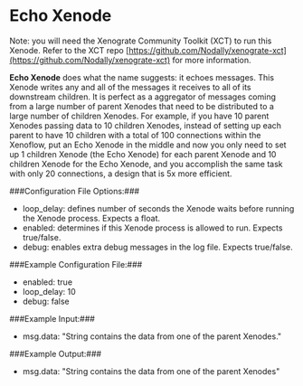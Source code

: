 Echo Xenode
===========

Note: you will need the Xenograte Community Toolkit (XCT) to run this Xenode. Refer to the XCT repo [https://github.com/Nodally/xenograte-xct](https://github.com/Nodally/xenograte-xct) for more information.

**Echo Xenode** does what the name suggests: it echoes messages. This Xenode writes any and all of the messages it receives to all of its downstream children. It is perfect as a aggregator of messages coming from a large number of parent Xenodes that need to be distributed to a large number of children Xenodes. For example, if you have 10 parent Xenodes passing data to 10 children Xenodes, instead of setting up each parent to have 10 children with a total of 100 connections within the Xenoflow, put an Echo Xenode in the middle and now you only need to set up 1 children Xenode (the Echo Xenode) for each parent Xenode and 10 children Xenode for the Echo Xenode, and you accomplish the same task with only 20 connections, a design that is 5x more efficient.

###Configuration File Options:###
* loop_delay: defines number of seconds the Xenode waits before running the Xenode process. Expects a float. 
* enabled: determines if this Xenode process is allowed to run. Expects true/false.
* debug: enables extra debug messages in the log file. Expects true/false.

###Example Configuration File:###
* enabled: true
* loop_delay: 10
* debug: false

###Example Input:###
* msg.data: "String contains the data from one of the parent Xenodes."

###Example Output:###
* msg.data: "String contains the data from one of the parent Xenodes"
